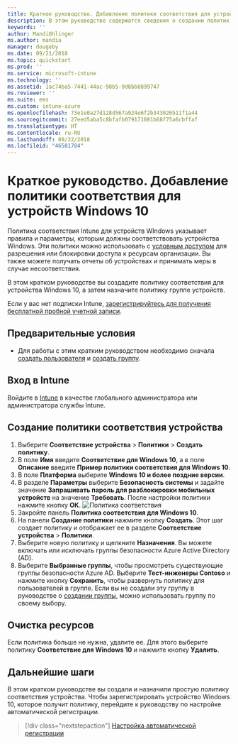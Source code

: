```yaml
---
title: Краткое руководство. Добавление политики соответствия для устройств Windows 10
description: В этом руководстве содержатся сведения о создании политик для защиты корпоративных данных и управления устройствами, на которых конечные пользователи получают доступ к ресурсам компании. После этого — назначение политик группам.
keywords: ''
author: MandiOhlinger
ms.author: mandia
manager: dougeby
ms.date: 09/21/2018
ms.topic: quickstart
ms.prod: ''
ms.service: microsoft-intune
ms.technology: ''
ms.assetid: 1ac74ba5-7441-44ac-98b5-9d8bb8899747
ms.reviewer: ''
ms.suite: ems
ms.custom: intune-azure
ms.openlocfilehash: 73e1e0a27d128d567a924e6f2b343026b11f1a44
ms.sourcegitcommit: 27eed5aba5c8bfafb079171081b68f75a6cbffaf
ms.translationtype: HT
ms.contentlocale: ru-RU
ms.lasthandoff: 09/22/2018
ms.locfileid: "46581784"
---
```

# <a name="quickstart-add-a-device-compliance-policy-for-a-windows-10-device"></a>Краткое руководство. Добавление политики соответствия для устройств Windows 10
Политика соответствия Intune для устройств WIndows указывает правила и параметры, которым должны соответствовать устройства Windows. Эти политики можно использовать с [условным доступом](https://docs.microsoft.com/intune/conditional-access) для разрешения или блокировки доступа к ресурсам организации. Вы также можете получать отчеты об устройствах и принимать меры в случае несоответствия.

В этом кратком руководстве вы создадите политику соответствия для устройства Windows 10, а затем назначите политику группе устройств.

Если у вас нет подписки Intune, [зарегистрируйтесь для получения бесплатной пробной учетной записи](free-trial-sign-up.md).

## <a name="prerequisites"></a>Предварительные условия
- Для работы с этим кратким руководством необходимо сначала [создать пользователя](quickstart-create-user.md) и [создать группу](quickstart-create-group.md).


## <a name="sign-in-to-intune"></a>Вход в Intune
Войдите в [Intune](https://aka.ms/intuneportal) в качестве глобального администратора или администратора службы Intune.

## <a name="create-a-device-compliance-policy"></a>Создание политики соответствия устройства
1. Выберите **Соответствие устройства** > **Политики** > **Создать политику**.
2. В поле **Имя** введите **Соответствие для Windows 10**, а в поле **Описание** введите **Пример политики соответствия для Windows 10**.
3. В поле **Платформа** выберите **Windows 10 и более поздние версии**.
4. В разделе **Параметры** выберите **Безопасность системы** и задайте значение **Запрашивать пароль для разблокировки мобильных устройств** на значение **Требовать**. После настройки политики нажмите кнопку **ОК**.
   ![Политика соответствия](/intune/media/quickstart-create-policy/compliance-policy.png)
5. Закройте панель **Политика соответствия для Windows 10**. 
6. На панели **Создание политики** нажмите кнопку **Создать**. Этот шаг создает политику и отображает ее в разделе **Соответствие устройства** > **Политики**.
7. Выберите новую политику и щелкните **Назначения**. Вы можете включать или исключать группы безопасности Azure Active Directory (AD).
8. Выберите **Выбранные группы**, чтобы просмотреть существующие группы безопасности Azure AD. Выберите **Тест-инженеры Contoso** и нажмите кнопку **Сохранить**, чтобы развернуть политику для пользователей в группе. Если вы не создали эту группу в руководстве о [создании группы](quickstart-create-group.md), можно использовать группу по своему выбору. 

## <a name="clean-up-resources"></a>Очистка ресурсов
Если политика больше не нужна, удалите ее. Для этого выберите политику **Соответствие для Windows 10** и нажмите кнопку **Удалить**. 

## <a name="next-steps"></a>Дальнейшие шаги
В этом кратком руководстве вы создали и назначили простую политику соответствия устройства. Чтобы зарегистрировать устройство Windows 10, которое получит политику, перейдите к руководству по настройке автоматической регистрации. 
 
> [!div class="nextstepaction"]
> [Настройка автоматической регистрации](quickstart-setup-auto-enrollment.md)